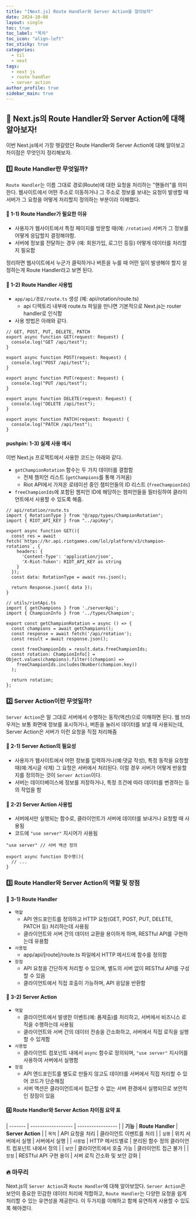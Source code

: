 ```yaml
---
title: "[Next.js] Route Handler와 Server Action을 알아보자"
date: 2024-10-08
layout: single
toc: true
toc_label: "목차"
toc_icon: "align-left"
toc_sticky: true
categories:
  - til
  - next 
tags:
  - next js
  - route handler
  - server action
author_profile: true
sidebar_main: true
---
```


## :ledger: Next.js의 Route Handler와 Server Action에 대해 알아보자!
이번 Next.js에서 가장 헷갈렸던 Route Handler와 Server Action에 대해 알아보고 차이점은 무엇인지 정리해보자.

### :one: Route Handler란 무엇일까?
`Route Handler`는 이름 그대로 경로(Route)에 대한 요청을 처리하는 "핸들러"를 의미한다. 웹사이트에서 어떤 주소로 이동하거나 그 주소로 정보를 보내는 요청이 발생할 때 서버가 그 요청을 어떻게 처리할지 정의하는 부분이라 이해했다.

#### :pushpin: 1-1) Route Handler가 필요한 이유
- 사용자가 웹사이트에서 특정 페이지를 방문할 때(예: `/rotation`) 서버가 그 정보를 어떻게 응답할지 결정해야함.
- 서버에 정보를 전달하는 경우 (예: 회원가입, 로그인 등등) 어떻게 데이터를 처리할 지 필요함

정리하면 웹사이트에서 누군가 클릭하거나 버튼을 누를 때 어떤 일이 발생해야 할지 설정하는게 Route Handler라고 보면 된다.

#### :pushpin: 1-2) Route Handler 사용법
- `app/api/경로/route.ts` 생성 (예: api/rotation/route.ts)
  - api 디렉토리 내부에 route.ts 파일을 만나면 기본적으로 Next.js는 router handler로 인식함
- 사용 방법은 아래와 같다.

```tsx
// GET, POST, PUT, DELETE, PATCH
export async function GET(request: Request) {
  console.log("GET /api/test");
}

export async function POST(request: Request) {
  console.log("POST /api/test");
}

export async function PUT(request: Request) {
  console.log("PUT /api/test");
}

export async function DELETE(request: Request) {
  console.log("DELETE /api/test");
}

export async function PATCH(request: Request) {
  console.log("PATCH /api/test");
}
```

#### pushpin: 1-3) 실제 사용 예시
이번 Next.js 프로젝트에서 사용한 코드는 아래와 같다.

- `getChampionRotation` 함수는 두 가지 데이터를 결합함
  - 전체 챔피언 리스트 (`getChampions`를 통해 가져옴)
  - Riot API에서 가져온 로테이션 중인 챔피언들의 ID 리스트 (`freeChampionIds`)
- `freeChampionIds`에 포함된 챔피언 ID에 해당하는 챔피언들을 필터링하여 클라이언트에서 사용할 수 있도록 해줌.

```tsx
// api/rotation/route.ts
import { RotationType } from "@/app/types/ChampionRotation";
import { RIOT_API_KEY } from "../apiKey";

export async function GET(){
  const res = await fetch(`https://kr.api.riotgames.com/lol/platform/v3/champion-rotations`, {
    headers: {
      'Content-Type': 'application/json',
      'X-Riot-Token': RIOT_API_KEY as string
    }
  });
  const data: RotationType = await res.json();    
  
  return Response.json({ data });
}

// utils/riotApi.ts
import { getChampions } from './serverApi';
import { ChampionInfo } from '../types/Champion';

export const getChampionRotation = async () => {
  const champions = await getChampions();
  const response = await fetch('/api/rotation');
  const result = await response.json();
  
  const freeChampionIds = result.data.freeChampionIds;
  const rotation: ChampionInfo[] = Object.values(champions).filter((champion) =>
    freeChampionIds.includes(Number(champion.key))
  );

  return rotation;
};
```

### :two: Server Action이란 무엇일까?
`Server Action`은 말 그대로 서버에서 수행하는 동작(액션)으로 이해하면 된다. 웹 브라우저는 보통 화면에 정보를 표시하거나, 버튼을 눌러서 데이터를 보낼 때 사용되는데, Server Action은 서버가 이런 요청을 직접 처리해줌

#### :pushpin: 2-1) Server Action의 필요성
- 사용자가 웹사이트에서 어떤 정보를 입력하거나(예:댓글 작성), 특정 동작을 요청할 때(예:게시글 삭제) 그 요청은 서버에서 처리된다. 이럴 경우 서버가 어떻게 반응할지를 정의하는 것이 `Server Action`이다.
- 서버는 데이터베이스에 정보를 저장하거나, 특정 조건에 따라 데이터를 변경하는 등의 작업을 함

#### :pushpin: 2-2) Server Action 사용법
- 서버에서만 실행되는 함수로, 클라이언트가 서버에 데이터를 보내거나 요청할 때 사용됨
- 코드에 `"use server"` 지시어가 사용됨

```tsx
"use server" // 서버 액션 정의

export async function 함수명(){
  // ...
}
```

### :three: Route Handler와 Server Action의 역할 및 장점

#### :pushpin: 3-1) Route Handler
  - `역할`
    - API 엔드포인트를 정의하고 HTTP 요청(GET, POST, PUT, DELETE, PATCH 등) 처리하는데 사용됨
    - 클라이언트와 서버 간의 데이터 교환을 용이하게 하며, RESTful API를 구현하는데 유용함
  - `사용법`
    - app/api/[route]/route.ts 파일에서 HTTP 메서드에 함수를 정의함
  - `장점`
    - API 요청을 간단하게 처리할 수 있으며, 별도의 서버 없이 RESTful API를 구성할 수 있음
    - 클라이언트에서 직접 호출이 가능하며, API 응답을 반환함

#### :pushpin: 3-2) Server Action
  - `역할`
    - 클라이언트에서 발생한 이벤트(예: 폼제출)를 처리하고, 서버에서 비즈니스 로직을 수행하는데 사용됨
    - 클라이언트와 서버 간의 데이터 전송을 간소화하고, 서버에서 직접 로직을 실행할 수 있게함
  - `사용법`
    - 클라이언트 컴포넌트 내에서 `async` 함수로 정의되며, `"use server"` 지시어를 사용하여 서버에서 실행함
  - `장점`
    - API 엔드포인트를 별도로 만들지 않고도 데이터를 서버에서 직접 처리할 수 있어 코드가 단순해짐
    - 서버 액션은 클라이언트에서 접근할 수 없는 서버 환경에서 실행되므로 보안적인 장점이 있음

#### :four: Route Handler와 Server Action 차이점 요약 표

| ------- | ------------------ | ----------------- |
| **기능** | **Route Handler**	| **Server Action** | 
| `목적` | API 요청을 처리 | 클라이언트 이벤트를 처리 | 
| `실행` | 위치	서버에서 실행 | 서버에서 실행 | 
| `사용법` | HTTP 메서드별로 | 분리된 함수 정의	클라이언트 컴포넌트 내에서 정의 | 
| `보안` | 클라이언트에서 호출 가능	| 클라이언트 접근 불가 | 
| `장점` | RESTful API 구현 용이 | 서버 로직 간소화 및 보안 강화 | 

### :fire: 마무리
Next.js의 `Server Action`과 `Route Handler`에 대해 알아보았다. `Server Action`은 보안이 중요한 민감한 데이터 처리에 적합하고, `Route Handler`는 다양한 요청을 쉽게 처리할 수 있는 유연성을 제공한다. 이 두가지를 이해하고 함께 유연하게 사용할 수 있도록 해야겠다.